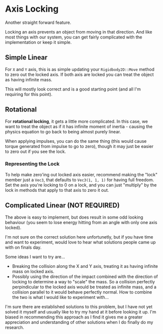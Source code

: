 Axis Locking
======

Another straight forward feature.  

Locking an axis prevents an object from moving in that direction.  And like most 
things with our system, you can get fairly complicated with the implementation or keep 
it simple.

## Simple Linear
For `X` and `Y` axis, this is as simple updating your `Rigidbody2D::Move` method to zero out the locked axis.  If both axis are locked you can treat the object as having infinite mass. 

This will mostly look correct and is a good starting point (and all I'm requiring for this point).

## Rotational
For **rotational locking**, it gets a little more complicated.  In this case, we want to treat the object as if it has infinite moment of inertia - causing the physics equation to go back to being almost purely linear.  

When applying impulses, you can do the same thing (this would cause torque generated from impulse to go to zero), though it may just be easier to zero out if you see the lock.

### Representing the Lock
To help make zero'ing out locked axis easier, recommend making the "lock" member just a `Vec3`, that defaults to `Vec3(1, 1, 1)` for having full freedom.  Set the axis you're locking to 0 on a lock, and you can just "multiply" by the lock in methods that apply to that axis to zero it out. 


## Complicated Linear (NOT REQUIRED)
The above is easy to implement, but does result in some odd looking behaviour (you seem to lose energy hitting from an angle with only one axis locked).

I'm not sure on the correct solution here unfortunetly, but if you have time and want to experiment, would love to hear what solutions people came up with on finals day.

Some ideas I want to try are...
- Breaking the collision along the X and Y axis, treating it as having infinite mass on locked axis. 
- Possibly using the direction of the impact combined with the direction of locking to determine a way to "scale" the mass.  So a collision perfectly perpindicular to the locked axis would be treated as infinite mass, and a collision parallel to it would behave perfectly normal.  How to combine the two is what I would like to experiment with...

I'm sure there are established solutions to this problem, but I have not yet solved it myself and usually like to try my hand at it before looking it up.  I'm biased in recommending this approach as I find it gives me a greater appreciation and understanding of other solutions when I do finally do my research.  
